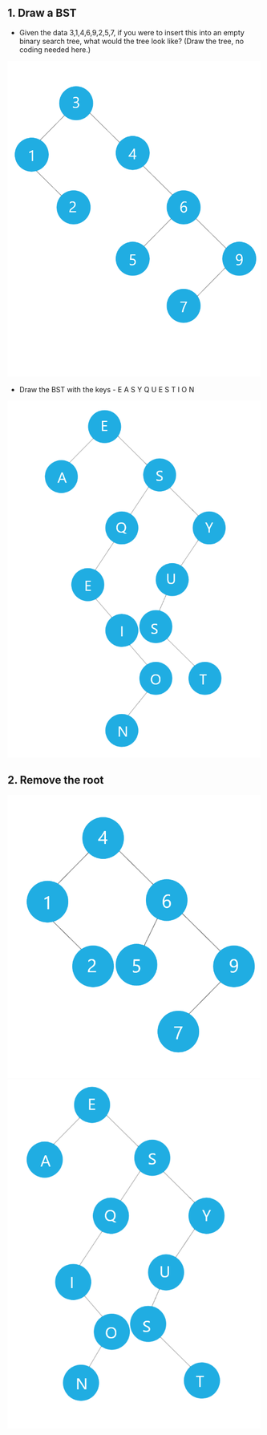 ## 1. Draw a BST

- Given the data 3,1,4,6,9,2,5,7, if you were to insert this into an empty binary search tree, what would the tree look like? (Draw the tree, no coding needed here.)

![Home Page](/Drawings/1.png "3,1,4,6,9,2,5,7")

- Draw the BST with the keys - E A S Y Q U E S T I O N

![Home Page](/Drawings/2.png "E A S Y Q U E S T I O N")

## 2. Remove the root

![Home Page](/Drawings/3.png "Root Removed 3,1,4,6,9,2,5,7")
![Home Page](/Drawings/4.png "Root Removed E A S Y Q U E S T I O N")

